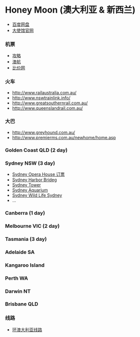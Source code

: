 # Honey Moon (澳大利亚 & 新西兰)
- [百度网盘](http://pan.baidu.com/s/1qWLY41Y)
- [大使馆官网](http://www.china.embassy.gov.au/)

### 机票
- [攻略](http://www.aoxintong.com/thread-15-1-1.html)
- [澳航](http://www.qantas.com.au/travel/airlines/current-offers/cn/zh_CN)
- [比价网](http://iwantthatflight.com.au/domesticflights.aspx)

### 火车
- http://www.railaustralia.com.au/
- http://www.nswtrainlink.info/
- http://www.greatsouthernrail.com.au/
- http://www.queenslandrail.com.au/

### 大巴
- http://www.greyhound.com.au/
- http://www.premierms.com.au/newhome/home.asp

### Golden Coast QLD (2 day)

### Sydney NSW (3 day)
- [Sydney Opera House 订票](http://www.sydneyoperahouse.com/)
- [Sydney Harbor Brideg](http://www.thesydneyharborbridge.com/)
- [Sydney Tower](http://www.sydneytower.com.au/)
- [Sydney Aquarium](http://www.sydneyaquarium.com.au/)
- [Sydney Wild Life Sydney](http://www.wildlifesydney.com.au/)
- ...

### Canberra (1 day)

### Melbourne VIC (2 day)

### Tasmania (3 day)

### Adelaide SA

### Kangaroo Island

### Perth WA

### Darwin NT

### Brisbane QLD

### 线路
- [环澳大利亚线路](http://www.google.cn/maps/dir/Sydney+NSW,+Australia/-35.2217072,149.0911106/Melbourne+VIC,+Australia/Tasmania,+Australia/Adelaide+SA,+Australia/Kangaroo+Island/Perth+WA,+Australia/Darwin+NT,+Australia/Brisbane+QLD,+Australia/Gold+Coast+QLD,+Australia/@-35.0989791,148.5610451,9z/data=!4m57!4m56!1m5!1m1!1s0x6b129838f39a743f:0x3017d681632a850!2m2!1d151.2069902!2d-33.8674869!1m0!1m5!1m1!1s0x6ad646b5d2ba4df7:0x4045675218ccd90!2m2!1d144.96328!2d-37.814107!1m5!1m1!1s0xaa7aed277e34facf:0x2a8fa5dd29404064!2m2!1d146.6284905!2d-41.3650419!1m5!1m1!1s0x6ab735c7c526b33f:0x4033654628ec640!2m2!1d138.5999594!2d-34.9286212!1m5!1m1!1s0x6aad79770da3899f:0xf03365545b9c490!2m2!1d137.2142417!2d-35.7752426!1m5!1m1!1s0x2a32bad5293bd573:0x504f0b535df4ee0!2m2!1d115.8570118!2d-31.9535959!1m5!1m1!1s0x2cc0a0fc9f59043f:0x30217a82a247c20!2m2!1d130.8417772!2d-12.4628271!1m5!1m1!1s0x6b91579aac93d233:0x402a35af3deaf40!2m2!1d153.0234489!2d-27.4710107!1m5!1m1!1s0x6b911a472b5d60b7:0x302a35af3deaf70!2m2!1d153.4256987!2d-28.0172605!3e0)
